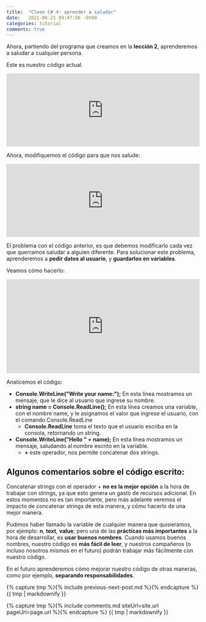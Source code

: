```yaml
---
title:  "Clean C# 4: aprender a saludar"
date:   2021-06-21 09:47:56 -0500
categories: tutorial
comments: true
---
```


Ahora, partiendo del programa que creamos en la **lección 2**, aprenderemos a saludar a cualquier persona.

Este es nuestro código actual.

<iframe
  src="https://carbon.now.sh/embed?bg=rgba%28171%2C+184%2C+195%2C+1%29&t=seti&wt=none&l=text%2Fx-csharp&width=680&ds=true&dsyoff=20px&dsblur=68px&wc=true&wa=true&pv=56px&ph=56px&ln=true&fl=1&fm=Hack&fs=14px&lh=133%25&si=false&es=2x&wm=false&code=Console.WriteLine%28%2522Hello%2520World%21%2522%29%253B"
  style="width: 100%; height: 191px; border:0; transform: scale(1); overflow:hidden;"
  sandbox="allow-scripts allow-same-origin">
</iframe>

Ahora, modifiquemos el código para que nos salude:
<iframe
  src="https://carbon.now.sh/embed?bg=rgba%28171%2C+184%2C+195%2C+1%29&t=seti&wt=none&l=text%2Fx-csharp&width=680&ds=true&dsyoff=20px&dsblur=68px&wc=true&wa=true&pv=56px&ph=56px&ln=true&fl=1&fm=Hack&fs=14px&lh=133%25&si=false&es=2x&wm=false&code=Console.WriteLine%28%2522Hello%2520Frank%21%2522%29%253B"
  style="width: 100%; height: 191px; border:0; transform: scale(1); overflow:hidden;"
  sandbox="allow-scripts allow-same-origin">
</iframe>

El problema con el código anterior, es que debemos modificarlo cada vez que querramos saludar a alguien diferente. 
Para solucionar este problema, aprenderemos a **pedir datos al usuario**, y **guardarlos en variables**.

Veamos cómo hacerlo:

<iframe
  src="https://carbon.now.sh/embed?bg=rgba%28171%2C+184%2C+195%2C+1%29&t=seti&wt=none&l=text%2Fx-csharp&width=680&ds=true&dsyoff=20px&dsblur=68px&wc=true&wa=true&pv=56px&ph=56px&ln=true&fl=1&fm=Hack&fs=14px&lh=133%25&si=false&es=2x&wm=false&code=Console.WriteLine%28%2522Write%2520your%2520name%253A%2522%29%253B%250Astring%2520name%2520%253D%2520Console.ReadLine%28%29%253B%250A%250AConsole.WriteLine%28%2522Hello%2520%2522%2520%252B%2520name%29%253B"
  style="width: 100%; height: 246px; border:0; transform: scale(1); overflow:hidden;"
  sandbox="allow-scripts allow-same-origin">
</iframe>

Analicemos el código:

- **Console.WriteLine("Write your name:");** En esta línea mostramos un mensaje, que le dice al usuario que ingrese su nombre.
- **string name = Console.ReadLine();** En esta línea creamos una variable, con el nombre name, y le asignamos el valor que ingrese el usuario, con el comando Console.ReadLine
    - **Console.ReadLine** toma el texto que el usuario escriba en la consola, retornando un string.
- **Console.WriteLine("Hello " + name);** En esta línea mostramos un mensaje, saludando al nombre escrito en la variable.
    - **+** este operador, nos permite concatenar dos strings.

## Algunos comentarios sobre el código escrito:

Concatenar strings con el operador + **no es la mejor opción** a la hora de trabajar con strings, ya que esto genera un gasto de recursos adicional.
En estos momentos no es tan importante, pero más adelante veremos el impacto de concatenar strings de esta manera, y cómo hacerlo de una mejor manera.

Pudimos haber llamado la variable de cualquier manera que quisieramos, por ejemplo: **n**, **text**, **value**; pero una de las **prácticas más importantes** a la hora de desarrollar, es **usar buenos nombres**.
Cuando usamos buenos nombres, nuestro código es **más fácil de leer**, y nuestros compañeros (o incluso nosotros mismos en el futuro) podrán trabajar más fácilmente con nuestro código.

En el futuro aprenderemos cómo mejorar nuestro código de otras maneras, como por ejemplo, **separando responsabilidades**.

{% capture tmp %}{% include previous-next-post.md %}{% endcapture %}
{{ tmp | markdownify }}

{% capture tmp %}{% include comments.md siteUrl=site.url pageUrl=page.url %}{% endcapture %}
{{ tmp | markdownify }}